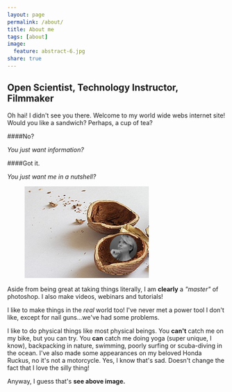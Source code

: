 ```yaml
---
layout: page
permalink: /about/
title: About me
tags: [about]
image:
  feature: abstract-6.jpg
share: true
---
```



## Open Scientist, Technology Instructor, Filmmaker

Oh hai! I didn't see you there. Welcome to my world wide webs internet site! Would you like a sandwich? Perhaps, a cup of tea?

####No?

*You just want information?*

####Got it.

*You just want me in a nutshell?*


<figure>
<img src="/images/nutshell.jpg" alt="">
</figure>

Aside from being great at taking things literally, I am **clearly** a *"master"* of photoshop. I also make videos, webinars and tutorials!

I like to make things in the *real* world too! I've never met a power tool I don't like, except for nail guns...we've had some problems.

I like to do physical things like most physical beings. You **can't** catch me on my bike, but you can try. You **can** catch me doing yoga (super unique, I know), backpacking in nature, swimming, poorly surfing or scuba-diving in the ocean. I've also made some appearances on my beloved Honda Ruckus, no it's not a motorcycle. Yes, I know that's sad. Doesn't change the fact that I love the silly thing!

Anyway, I guess that's **see above image.**
